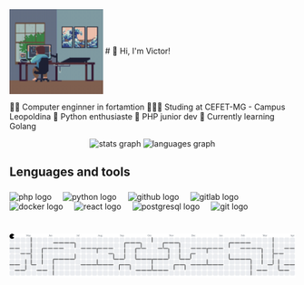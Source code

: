 <img align="center" height="150" src="/midias/midia.gif"/>
# 👋 Hi, I'm Victor!

🧑‍💻 Computer enginner in fortamtion
👩🏻‍🎓 Studing at CEFET-MG - Campus Leopoldina
🐍 Python enthusiaste
🐘 PHP junior dev
💭 Currently learning Golang

<div align="center">
  <img src="https://github-readme-stats.vercel.app/api?username=VictorVilelaSilva&hide_title=false&hide_rank=false&show_icons=true&include_all_commits=true&count_private=true&disable_animations=false&theme=nightowl&locale=pt-br&hide_border=false" height="150" alt="stats graph"  />
  <img src="https://github-readme-stats.vercel.app/api/top-langs?username=VictorVilelaSilva&locale=pt-br&hide_title=false&layout=compact&card_width=320&langs_count=5&theme=nightowl&hide_border=false" height="150" alt="languages graph"  />
</div>

###

<h2 align="left">Lenguages and tools</h2>

###

  <div align="left">
    <img src="https://cdn.jsdelivr.net/gh/devicons/devicon/icons/php/php-original.svg" height="40" alt="php logo"  />
    <img width="12" />
    <img src="https://cdn.jsdelivr.net/gh/devicons/devicon/icons/python/python-original.svg" height="40" alt="python logo"  />
    <img width="12" />
    <img src="https://cdn.jsdelivr.net/gh/devicons/devicon/icons/github/github-original.svg" height="40" alt="github logo"  />
    <img width="12" />
    <img src="https://cdn.jsdelivr.net/gh/devicons/devicon/icons/gitlab/gitlab-original.svg" height="40" alt="gitlab logo"  />
    <img width="12" />
    <img src="https://cdn.jsdelivr.net/gh/devicons/devicon/icons/docker/docker-original.svg" height="40" alt="docker logo"  />
    <img width="12" />
    <img src="https://cdn.jsdelivr.net/gh/devicons/devicon/icons/react/react-original.svg" height="40" alt="react logo"  />
    <img width="12" />
    <img src="https://cdn.jsdelivr.net/gh/devicons/devicon/icons/postgresql/postgresql-original.svg" height="40" alt="postgresql logo"  />
    <img width="12" />
    <img src="https://cdn.jsdelivr.net/gh/devicons/devicon/icons/git/git-original.svg" height="40" alt="git logo"  />
  </div>


###

<br clear="both">

<picture>
  <source media="(prefers-color-scheme: dark)" srcset="https://raw.githubusercontent.com/VictorVilelaSilva/VictorVilelaSilva/output/pacman-contribution-graph-dark.svg">
  <source media="(prefers-color-scheme: light)" srcset="https://raw.githubusercontent.com/VictorVilelaSilva/VictorVilelaSilva/output/pacman-contribution-graph.svg">
  <img alt="pacman contribution graph" src="https://raw.githubusercontent.com/VictorVilelaSilva/VictorVilelaSilva/output/pacman-contribution-graph.svg">
</picture>

###
